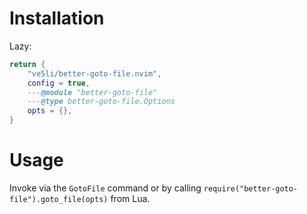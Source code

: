 # Installation

Lazy:

```lua
return {
    "ve5li/better-goto-file.nvim",
    config = true,
    ---@module "better-goto-file"
    ---@type better-goto-file.Options
    opts = {},
}
```

# Usage

Invoke via the `GotoFile` command or by calling `require("better-goto-file").goto_file(opts)` from Lua.
